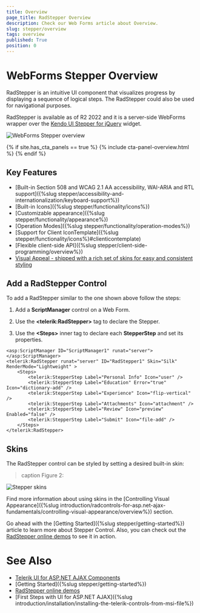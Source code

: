 ```yaml
---
title: Overview
page_title: RadStepper Overview
description: Check our Web Forms article about Overview.
slug: stepper/overview
tags: overview
published: True
position: 0
---
```


# WebForms Stepper Overview

RadStepper is an intuitive UI component that visualizes progress by displaying a sequence of logical steps. The RadStepper could also be used for navigational purposes.

RadStepper is available as of R2 2022 and it is a server-side WebForms wrapper over the [Kendo UI Stepper for jQuery](https://docs.telerik.com/kendo-ui/controls/navigation/stepper/overview) widget.

![WebForms Stepper overview](images/stepper-overview-basicusage.png "WebForms Stepper overview")

{% if site.has_cta_panels == true %}
{% include cta-panel-overview.html %}
{% endif %}


## Key Features

* [Built-in Section 508 and WCAG 2.1 АА accessibility, WAI-ARIA and RTL support]({%slug stepper/accessibility-and-internationalization/keyboard-support%})
* [Built-in Icons]({%slug stepper/functionality/icons%})
* [Customizable appearance]({%slug stepper/functionality/appearance%})
* [Operation Modes]({%slug stepper/functionality/operation-modes%})
* [Support for Client IconTemplate]({%slug stepper/functionality/icons%}#clienticontemplate)
* [Flexible client-side API]({%slug stepper/client-side-programming/overview%})
* [Visual Appeal - shipped with a rich set of skins for easy and consistent styling](#skins)

## Add a RadStepper Control

To add a RadStepper similar to the one shown above follow the steps:

1. Add a **ScriptManager** control on a Web Form.

1. Use the **&lt;telerik:RadStepper&gt;** tag to declare the Stepper.

1. Use the **&lt;Steps&gt;** inner tag to declare each **StepperStep** and set its properties.

````ASP.NET
<asp:ScriptManager ID="ScriptManager1" runat="server"></asp:ScriptManager>
<telerik:RadStepper runat="server" ID="RadStepper1" Skin="Silk" RenderMode="Lightweight" >
    <Steps>
        <telerik:StepperStep Label="Personal Info" Icon="user" />
        <telerik:StepperStep Label="Education" Error="true" Icon="dictionary-add" />
        <telerik:StepperStep Label="Experience" Icon="flip-vertical" />
        <telerik:StepperStep Label="Attachments" Icon="attachment" />
        <telerik:StepperStep Label="Review" Icon="preview" Enabled="false" />
        <telerik:StepperStep Label="Submit" Icon="file-add" />
    </Steps>
</telerik:RadStepper>
````

## Skins

The RadStepper control can be styled by setting a desired built-in skin:

>caption Figure 2:

![Stepper skins](images/stepper-skins.gif "Stepper skins")

Find more information about using skins in the [Controlling Visual Appearance]({%slug introduction/radcontrols-for-asp.net-ajax-fundamentals/controlling-visual-appearance/overview%}) section.

Go ahead with the [Getting Started]({%slug stepper/getting-started%}) article to learn more about Stepper Control. Also, you can check out the [RadStepper online demos](https://demos.telerik.com/aspnet-ajax/stepper/overview/defaultcs.aspx) to see it in action.


# See Also 
 * [Telerik UI for ASP.NET AJAX Components](https://www.telerik.com/products/aspnet-ajax.aspx)
 * [Getting Started]({%slug stepper/getting-started%})
 * [RadStepper online demos](https://demos.telerik.com/aspnet-ajax/stepper/overview/defaultcs.aspx)
 * [First Steps with UI for ASP.NET AJAX]({%slug introduction/installation/installing-the-telerik-controls-from-msi-file%}) 


